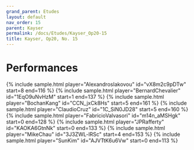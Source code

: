 ```yaml
---
grand_parent: Etudes
layout: default
nav_order: 15
parent: Kayser
permalink: /docs/Etudes/Kayser_Op20-15
title: Kayser, Op20, No. 15
---
```

# Performances
<div class="sample-container">
    {% include sample.html player="AlexandrosIakovou" id="vX8m2c9pDTw" start=8 end=116 %}
    {% include sample.html player="BernardChevalier" id="1EqO9uNvHzM" start=1 end=137 %}
    {% include sample.html player="BochanKang" id="CCN_jxCk8Hs" start=5 end=161 %}
    {% include sample.html player="ClaudioCruz" id="1C_SiN0JD28" start=5 end=160 %}
    {% include sample.html player="FabricioValvasori" id="m14n_aMSHgk" start=0 end=128 %}
    {% include sample.html player="JPRafferty" id="KAOKA6GtnNk" start=0 end=133 %}
    {% include sample.html player="MikeChau" id="3J3ZWL-lRSc" start=4 end=153 %}
    {% include sample.html player="SunKim" id="AJVTtK6u6Vw" start=0 end=113 %}
</div>